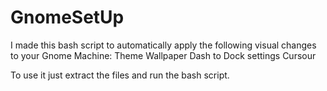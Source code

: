# GnomeSetUp
I made this bash script to automatically apply the following visual changes to your Gnome Machine:
Theme
Wallpaper
Dash to Dock settings 
Cursour 

To use it just extract the files and run the bash script.
